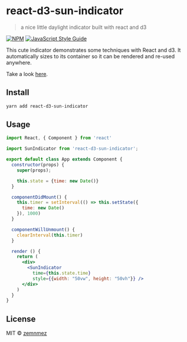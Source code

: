 # react-d3-sun-indicator

> a nice little daylight indicator built with react and d3

[![NPM](https://img.shields.io/npm/v/react-d3-sun-indicator.svg)](https://www.npmjs.com/package/react-d3-sun-indicator) [![JavaScript Style Guide](https://img.shields.io/badge/code_style-standard-brightgreen.svg)](https://standardjs.com)

This cute indicator demonstrates some techniques with React and d3. It automatically sizes to its container so it can be rendered and re-used anywhere.

Take a look [here](https://zemnmez.github.io/react-d3-sun-indicator).

## Install

```bash
yarn add react-d3-sun-indicator
```

## Usage

```jsx
import React, { Component } from 'react'

import SunIndicator from 'react-d3-sun-indicator';

export default class App extends Component {
  constructor(props) {
    super(props);

    this.state = {time: new Date()}
  }

  componentDidMount() {
    this.timer = setInterval(() => this.setState({
      time: new Date()
    }), 1000)
  }

  componentWillUnmount() {
    clearInterval(this.timer)
  }

  render () {
    return (
      <div>
        <SunIndicator
          time={this.state.time}
          style={{width: "50vw", height: "50vh"}} />
      </div>
    )
  }
}
```

## License

MIT © [zemnmez](https://github.com/zemnmez)
